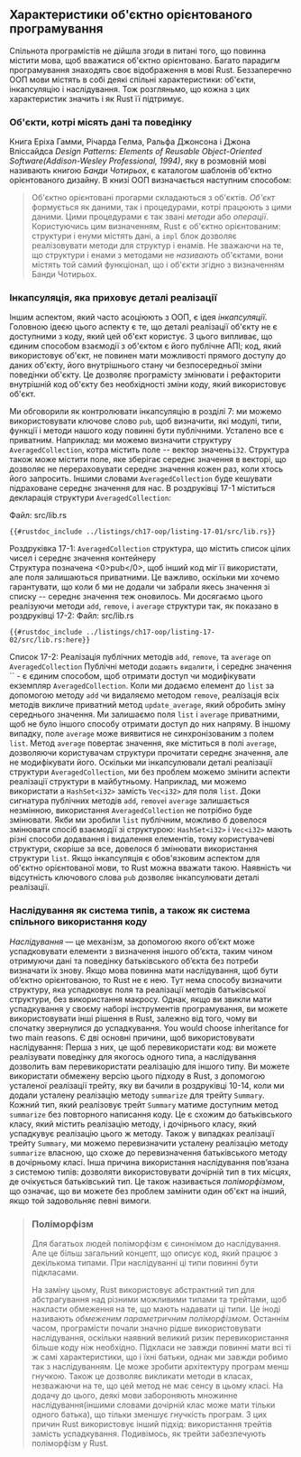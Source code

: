 ## Характеристики об'єктно орієнтованого програмування

Спільнота програмістів не дійшла згоди в питані того, що повинна містити мова, щоб вважатися об'єктно орієнтовано. Багато парадигм програмування знаходять своє відображення в мові Rust. Беззаперечно ООП мови містять в собі деякі спільні характеристики: об'єкти, інкапсуляцію і наслідування. Тож розгляньмо, що кожна з цих характеристик значить і як Rust її підтримує.

### Об'єкти, котрі місять дані та поведінку

Книга Еріха Гамми, Річарда Гелма, Ральфа Джонсона і Джона Вліссайдса *Design Patterns: Elements of Reusable Object-Oriented Software(Addison-Wesley Professional, 1994)*, яку в розмовній мові називають книгою *Банди Чотирьох*, є каталогом шаблонів об'єктно орієнтованого дизайну. В книзі ООП визначається наступним способом:

> Об'єктно орієнтовані прогарми складаються з об'єктів. *Об'єкт* формується як даними, так і процедурами, котрі працюють з цими даними. Цими процедурами є так звані *методи* або *операції*. Користуючись цим визначенням, Rust є об'єктно орієнтованим: структури і енуми містять дані, а `impl` блок дозволяє реалізовувати методи для структур і енамів. Не зважаючи на те, що структури і енами з методами не *називають* об'єктами, вони містять той самий функціонал, що і об'єкти згідно з визначенням Банди Чотирьох.

### Інкапсуляція, яка приховує деталі реалізації

Іншим аспектом, який часто асоціюють з ООП, є ідея *інкапсуляції*. Головною ідеєю цього аспекту є те, що деталі реалізації об'єкту не є доступними з коду, який цей об'єкт користує. З цього випливає, що єдиним способом взаємодії з об'єктом є його публічне АПІ; код, який використовує об'єкт, не повинен мати можливості прямого доступу до даних об'єкту, його внутрішнього стану чи безпосередньої зміни поведінки об'єкту. Це дозволяє програмісту змінювати і рефакторити внутрішній код об'єкту без необхідності зміни коду, який використовує об'єкт.

Ми обговорили як контролювати інкапсуляцію в розділі 7: ми можемо використовувати ключове слово `pub`, щоб визначити, які модулі, типи, функції і методи нашого коду повинні бути публічними. Усталено все є приватним. Наприклад: ми можемо визначити структуру `AveragedCollection`, котра містить поле -- вектор значень`i32`. Структура також може містити поле, яке зберігає середнє значення в векторі, що дозволяє не перераховувати середнє значення кожен раз, коли хтось його запросить. Іншими словами `AveragedCollection` буде кешувати підраховане середнє значення для нас. В роздруківці 17-1 міститься декларація структури `AveragedCollection`:

<span class="filename">Файл: src/lib.rs</span>

```rust,noplayground
{{#rustdoc_include ../listings/ch17-oop/listing-17-01/src/lib.rs}}
```
<span class="caption">Роздруківка 17-1: `AveragedCollection` структура, що містить список цілих чисел і середнє значення контейнеру</span><br> Структура позначена <0>pub</0>, щоб інший код міг її використати, але поля залишаються приватними. Це важливо, оскільки ми хочемо гарантувати, що коли б ми не додали чи забрали якесь значення зі списку -- середнє значення теж оновилось. Ми досягаємо цього реалізуючи методи `add`, `remove`, і `average` структури так, як показано в роздруківці 17-2:
<span class="filename">Файл: src/lib.rs</span>
```rust,noplayground
{{#rustdoc_include ../listings/ch17-oop/listing-17-02/src/lib.rs:here}}
```
<span class="caption">Список 17-2: Реалізація публічних методів `add`, `remove`, та `average` on `AveragedCollection`</span> Публічні методи `додають` `видалити`, і середнє значення `` - є єдиним способом, щоб отримати доступ чи модифікувати екземпляр `AveragedCollection`. Коли ми додаємо елемент до `list` за допомогою методу `add` чи видаляємо методом `remove`, реалізація всіх методів викличе приватний метод `update_average`, який обробить зміну середнього значення. Ми залишаємо поля `list` і `average` приватними, щоб не було іншого способу отримати доступ до них напряму. В іншому випадку, поле `average` може виявитися не синхронізованим з полем `list`. Метод `average` повертає значення, яке міститься в полі `average`, дозволяючи користувачам структури прочитати середнє значення, але не модифікувати його. Оскільки ми інкапсулювали деталі реалізації структури `AveragedCollection`, ми без проблем можемо змінити аспекти реалізації структури в майбутньому. Наприклад, ми можемо використати a `HashSet<i32>` замість `Vec<i32>` для поля `list`. Доки сигнатура публічних методів `add`, `remove`і `average` залишається незмінною, використання `AveragedCollection` не потрібно буде змінювати. Якби ми зробили `list` публічним, можливо б довелося змінювати спосіб взаємодії зі структурою: `HashSet<i32>` і `Vec<i32>` мають різні способи додавання і видалення елементів, тому користувачеві структури, скоріше за все, довелося б змінювати використання структури `list`. Якщо інкапсуляція є обов'язковим аспектом для об'єктно орієнтованої мови, то Rust можна вважати такою. Наявність чи відсутність ключового слова `pub` дозволяє інкапсулювати деталі реалізації.
### Наслідування як система типів, а також як система спільного використання коду
*Наслідування* — це механізм, за допомогою якого об’єкт може успадковувати елементи з визначення іншого об’єкта, таким чином отримуючи дані та поведінку батьківського об’єкта без потреби визначати їх знову. Якщо мова повинна мати наслідування, щоб бути об’єктно орієнтованою, то Rust не є нею. Тут нема способу визначити структуру, яка успадковує поля та реалізації методів батьківської структури, без використання макросу. Однак, якщо ви звикли мати успадкування у своєму наборі інструментів програмування, ви можете використовувати інші рішення в Rust, залежно від того, чому ви спочатку звернулися до успадкування. You would choose inheritance for two main reasons. Є дві основні причини, щоб використовувати наслідування: Перша з них, це щоб перевикористати код: ви можете реалізувати поведінку для якогось одного типа, а наслідування дозволить вам перевикористати реалізацію для іншого типу. Ви можете використати обмежену версію цього підходу в Rust, з допомогою усталеної реалізації трейту, яку ви бачили в роздруківці 10-14, коли ми додали усталену реалізацію методу `summarize` для трейту `Summary`. Кожний тип, який реалізовує трейт `Summary` матиме доступним метод `summarize` без повторного написання коду. Це є схожим до батьківського класу, який містить реалізацію методу, і дочірнього класу, який успадкувує реалізацію цього ж методу. Також у випадках реалізації трейту `Summary`, ми можемо перевизначити усталену реалізацію методу `summarize` власною, що схоже до перевизначення батьківського методу в дочірньому класі. Інша причина використання наслідування пов’язана з системою типів: дозволяти використовувати дочірній тип в тих місцях, де очікується батьківський тип. Це також називається *поліморфізмом*, що означає, що ви можете без проблем замінити один об'єкт на інший, якщо той задовольняє певні вимоги.
> ### Поліморфізм
> 
> Для багатьох людей поліморфізм є синонімом до наслідування. Але це більш загальний концепт, що описує код, який працює з декількома типами. При наслідуванні ці типи повинні бути підкласами.
> 
> На заміну цьому, Rust використовує абстрактний тип для абстрагування над різними можливими типами та трейтами, щоб накласти обмеження на те, що мають надавати ці типи. Це іноді називають *обмеженим параметричним поліморфізмом*. Останнім часом, програмісти почали значно рідше використовувати наслідування, оскільки наявний великий ризик перевикористання більше коду ніж необхідно. Підкласи не завжди повинні мати всі ті ж самі характеристики, що і їхні батьки, однак ми завжди робимо так з наслідуванням. Це може зробити архітектуру програм менш гнучкою. Також це дозволяє викликати методи в класах, незважаючи на те, що цей метод не має сенсу в цьому класі. На додачу до цього, деякі мови забороняють множинне наслідування(іншими словами дочірній клас може мати тільки одного батька), що тільки зменшує гнучкість програм. З цих причин Rust використовує інший підхід: використання трейтів замість успадкування. Подивімось, як трейти забезпечують поліморфізм у Rust.
